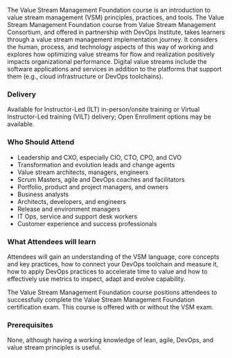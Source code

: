 <!-- Value Stream Management Foundation (DevOps Institute) -->

The Value Stream Management Foundation course is an introduction to value stream management (VSM) principles, practices, and tools. The Value Stream Management Foundation course from Value Stream Management Consortium, and offered in partnership with DevOps Institute, takes learners through a value stream management implementation journey. It considers the human, process, and technology aspects of this way of working and explores how optimizing value streams for flow and realization positively impacts organizational performance. Digital value streams include the software applications and services in addition to the platforms that support them (e.g., cloud infrastructure or DevOps toolchains).


### Delivery

Available for Instructor-Led (ILT) in-person/onsite training or Virtual Instructor-Led training (VILT) delivery; Open Enrollment options may be available.


### Who Should Attend

- Leadership and CXO, especially CIO, CTO, CPO, and CVO
- Transformation and evolution leads and change agents
- Value stream architects, managers, engineers
- Scrum Masters, agile and DevOps coaches and facilitators
- Portfolio, product and project managers, and owners
- Business analysts
- Architects, developers, and engineers
- Release and environment managers
- IT Ops, service and support desk workers
- Customer experience and success professionals


### What Attendees will learn

Attendees will gain an understanding of the VSM language, core concepts and key practices, how to connect your DevOps toolchain and measure it, how to apply DevOps practices to accelerate time to value and how to effectively use metrics to inspect, adapt and evolve capability.

The Value Stream Management Foundation course positions attendees to successfully complete the Value Stream Management Foundation certification exam. This course is offered with or without the VSM exam.


### Prerequisites

None, although having a working knowledge of lean, agile, DevOps, and value stream principles is useful.
